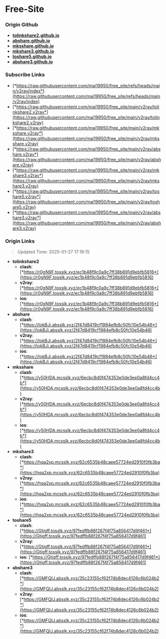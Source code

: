 # Free-Site

### Origin Github

- [**tolinkshare2.github.io**](https://github.com/tolinkshare2/tolinkshare2.github.io)
- [**abshare.github.io**](https://github.com/abshare/abshare.github.io)
- [**mksshare.github.io**](https://github.com/mksshare/mksshare.github.io)
- [**mkshare3.github.io**](https://github.com/mkshare3/mkshare3.github.io)
- [**toshare5.github.io**](https://github.com/toshare5/toshare5.github.io)
- [**abshare3.github.io**](https://github.com/abshare3/abshare3.github.io)

### Subscribe Links

- [*https://raw.githubusercontent.com/mai19950/free_site/refs/heads/main/v2ray/index*](https://raw.githubusercontent.com/mai19950/free_site/refs/heads/main/v2ray/index)
- [*https://raw.githubusercontent.com/mai19950/free_site/main/v2ray/tolinkshare2.v2ray*](https://raw.githubusercontent.com/mai19950/free_site/main/v2ray/tolinkshare2.v2ray)
- [*https://raw.githubusercontent.com/mai19950/free_site/main/v2ray/mksshare.v2ray*](https://raw.githubusercontent.com/mai19950/free_site/main/v2ray/mksshare.v2ray)
- [*https://raw.githubusercontent.com/mai19950/free_site/main/v2ray/abshare.v2ray*](https://raw.githubusercontent.com/mai19950/free_site/main/v2ray/abshare.v2ray)
- [*https://raw.githubusercontent.com/mai19950/free_site/main/v2ray/mkshare3.v2ray*](https://raw.githubusercontent.com/mai19950/free_site/main/v2ray/mkshare3.v2ray)
- [*https://raw.githubusercontent.com/mai19950/free_site/main/v2ray/toshare5.v2ray*](https://raw.githubusercontent.com/mai19950/free_site/main/v2ray/toshare5.v2ray)
- [*https://raw.githubusercontent.com/mai19950/free_site/main/v2ray/abshare3.v2ray*](https://raw.githubusercontent.com/mai19950/free_site/main/v2ray/abshare3.v2ray)

### Origin Links

> Updated Time: 2025-01-27 17:19:15

- **tolinkshare2**
  - **clash**: [*https://r0gN9F.tosslk.xyz/ec1b48f9c0a9c7ff38b891d9ebfb5816*](https://r0gN9F.tosslk.xyz/ec1b48f9c0a9c7ff38b891d9ebfb5816)
  - **v2ray**: [*https://r0gN9F.tosslk.xyz/ec1b48f9c0a9c7ff38b891d9ebfb5816*](https://r0gN9F.tosslk.xyz/ec1b48f9c0a9c7ff38b891d9ebfb5816)
  - **ios**: [*https://r0gN9F.tosslk.xyz/ec1b48f9c0a9c7ff38b891d9ebfb5816*](https://r0gN9F.tosslk.xyz/ec1b48f9c0a9c7ff38b891d9ebfb5816)
- **abshare**
  - **clash**: [*https://IokBJi.absslk.xyz/2f47d8419cf1984efb8c50fc10e54b46*](https://IokBJi.absslk.xyz/2f47d8419cf1984efb8c50fc10e54b46)
  - **v2ray**: [*https://IokBJi.absslk.xyz/2f47d8419cf1984efb8c50fc10e54b46*](https://IokBJi.absslk.xyz/2f47d8419cf1984efb8c50fc10e54b46)
  - **ios**: [*https://IokBJi.absslk.xyz/2f47d8419cf1984efb8c50fc10e54b46*](https://IokBJi.absslk.xyz/2f47d8419cf1984efb8c50fc10e54b46)
- **mksshare**
  - **clash**: [*https://y50HDA.mcsslk.xyz/6ecbc8d0f474353e0de3ee0a8fd4cc4b*](https://y50HDA.mcsslk.xyz/6ecbc8d0f474353e0de3ee0a8fd4cc4b)
  - **v2ray**: [*https://y50HDA.mcsslk.xyz/6ecbc8d0f474353e0de3ee0a8fd4cc4b*](https://y50HDA.mcsslk.xyz/6ecbc8d0f474353e0de3ee0a8fd4cc4b)
  - **ios**: [*https://y50HDA.mcsslk.xyz/6ecbc8d0f474353e0de3ee0a8fd4cc4b*](https://y50HDA.mcsslk.xyz/6ecbc8d0f474353e0de3ee0a8fd4cc4b)
- **mkshare3**
  - **clash**: [*https://hqa2xp.mcsslk.xyz/62c6535b48caee57724ed2910f0fb3ba*](https://hqa2xp.mcsslk.xyz/62c6535b48caee57724ed2910f0fb3ba)
  - **v2ray**: [*https://hqa2xp.mcsslk.xyz/62c6535b48caee57724ed2910f0fb3ba*](https://hqa2xp.mcsslk.xyz/62c6535b48caee57724ed2910f0fb3ba)
  - **ios**: [*https://hqa2xp.mcsslk.xyz/62c6535b48caee57724ed2910f0fb3ba*](https://hqa2xp.mcsslk.xyz/62c6535b48caee57724ed2910f0fb3ba)
- **toshare5**
  - **clash**: [*https://Gtjgff.tosslk.xyz/97fedffb88f267f4f75a856417d9f461*](https://Gtjgff.tosslk.xyz/97fedffb88f267f4f75a856417d9f461)
  - **v2ray**: [*https://Gtjgff.tosslk.xyz/97fedffb88f267f4f75a856417d9f461*](https://Gtjgff.tosslk.xyz/97fedffb88f267f4f75a856417d9f461)
  - **ios**: [*https://Gtjgff.tosslk.xyz/97fedffb88f267f4f75a856417d9f461*](https://Gtjgff.tosslk.xyz/97fedffb88f267f4f75a856417d9f461)
- **abshare3**
  - **clash**: [*https://GMFQIJ.absslk.xyz/35c23155cf62f74b8dec4126c6b024b2*](https://GMFQIJ.absslk.xyz/35c23155cf62f74b8dec4126c6b024b2)
  - **v2ray**: [*https://GMFQIJ.absslk.xyz/35c23155cf62f74b8dec4126c6b024b2*](https://GMFQIJ.absslk.xyz/35c23155cf62f74b8dec4126c6b024b2)
  - **ios**: [*https://GMFQIJ.absslk.xyz/35c23155cf62f74b8dec4126c6b024b2*](https://GMFQIJ.absslk.xyz/35c23155cf62f74b8dec4126c6b024b2)
